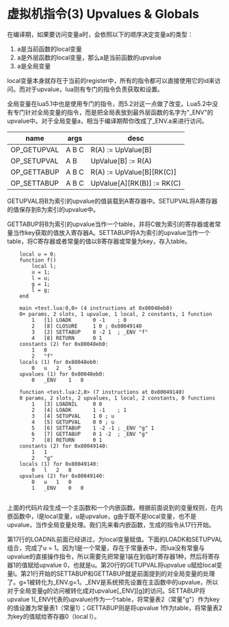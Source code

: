 # 虚拟机指令(3) Upvalues & Globals


在编译期，如果要访问变量a时，会依照以下的顺序决定变量a的类型：

1. a是当前函数的local变量
2. a是外层函数的local变量，那么a是当前函数的upvalue
3. a是全局变量


local变量本身就存在于当前的register中，所有的指令都可以直接使用它的id来访问。而对于upvalue，lua则有专门的指令负责获取和设置。

全局变量在lua5.1中也是使用专门的指令，而5.2对这一点做了改变。Lua5.2中没有专门针对全局变量的指令，而是把全局表放到最外层函数的名字为"_ENV"的upvalue中。对于全局变量a，相当于编译期帮你改成了_ENV.a来进行访问。

 name | args | desc 
------------ | ------------- | -------------
 OP_GETUPVAL | A B C  | R(A) := UpValue[B] 
 OP_SETUPVAL | A B  | UpValue[B] := R(A) 
 OP_GETTABUP | A B C | R(A) := UpValue[B][RK(C)] 
 OP_SETTABUP | A B C | UpValue[A][RK(B)] := RK(C) 



GETUPVAL将B为索引的upvalue的值装载到A寄存器中。SETUPVAL将A寄存器的值保存到B为索引的upvalue中。

GETTABUP将B为索引的upvalue当作一个table，并将C做为索引的寄存器或者常量当作key获取的值放入寄存器A。SETTABUP将A为索引的upvalue当作一个table，将C寄存器或者常量的值以B寄存器或常量为key，存入table。

```
    local u = 0;  
    function f()   
        local l;  
        u = 1;   
        l = u;  
        g = 1;  
        l = g;  
    end  
```

```
    main <test.lua:0,0> (4 instructions at 0x80048eb0)  
    0+ params, 2 slots, 1 upvalue, 1 local, 2 constants, 1 function  
        1   [1] LOADK       0 -1    ; 0  
        2   [8] CLOSURE     1 0 ; 0x80049140  
        3   [2] SETTABUP    0 -2 1  ; _ENV "f"  
        4   [8] RETURN      0 1  
    constants (2) for 0x80048eb0:  
        1   0  
        2   "f"  
    locals (1) for 0x80048eb0:  
        0   u   2   5  
    upvalues (1) for 0x80048eb0:  
        0   _ENV    1   0  
      
    function <test.lua:2,8> (7 instructions at 0x80049140)  
    0 params, 2 slots, 2 upvalues, 1 local, 2 constants, 0 functions  
        1   [3] LOADNIL     0 0  
        2   [4] LOADK       1 -1    ; 1  
        3   [4] SETUPVAL    1 0 ; u  
        4   [5] GETUPVAL    0 0 ; u  
        5   [6] SETTABUP    1 -2 -1 ; _ENV "g" 1  
        6   [7] GETTABUP    0 1 -2  ; _ENV "g"  
        7   [8] RETURN      0 1  
    constants (2) for 0x80049140:  
        1   1  
        2   "g"  
    locals (1) for 0x80049140:  
        0   l   2   8  
    upvalues (2) for 0x80049140:  
        0   u   1   0  
        1   _ENV    0   0  
        
```

上面的代码片段生成一个主函数和一个内嵌函数。根据前面说到的变量规则，在内嵌函数中，l是local变量，u是upvalue，g由于既不是local变量，也不是upvalue，当作全局变量处理。我们先来看内嵌函数，生成的指令从17行开始。

第17行的LOADNIL前面已经讲过，为local变量赋值。下面的LOADK和SETUPVAL组合，完成了u = 1。因为1是一个常量，存在于常量表中，而lua没有常量与upvalue的直接操作指令，所以需要先把常量1装在到临时寄存器1种，然后将寄存器1的值赋给upvalue 0，也就是u。第20行的GETUPVAL将upvalue u赋给local变量l。第21行开始的SETTABUP和GETTABUP就是前面提到的对全局变量的处理了。g=1被转化为_ENV.g=1。_ENV是系统预先设置在主函数中的upvalue，所以对于全局变量g的访问被转化成对upvalue[_ENV][g]的访问。SETTABUP将upvalue 1(_ENV代表的upvalue)作为一个table，将常量表2（常量"g"）作为key的值设置为常量表1（常量1）；GETTABUP则是将upvalue 1作为table，将常量表2为key的值赋给寄存器0（local l）。


 										   
											
												